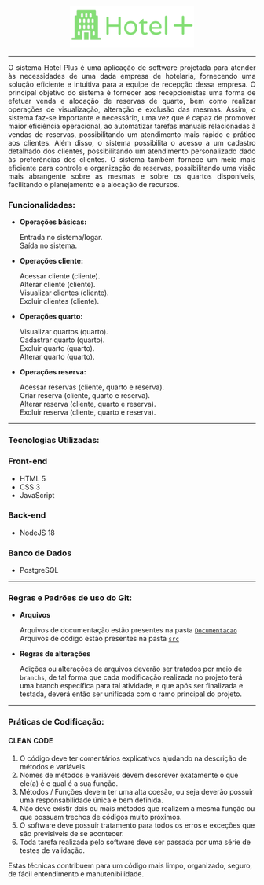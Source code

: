 <p align = "center">
  <img src="./Hotel+.png" width = "50%" height = "50%">
</p>  

---
<p align = "justify">
O sistema Hotel Plus é uma aplicação de software projetada para atender às necessidades de uma dada empresa de hotelaria, fornecendo uma solução eficiente e intuitiva para a equipe de recepção dessa empresa. O principal objetivo do sistema é fornecer aos recepcionistas uma forma de efetuar venda e alocação de reservas de quarto, bem como realizar operações de visualização, alteração e exclusão das mesmas.
Assim, o sistema faz-se importante e necessário, uma vez que é capaz de promover maior eficiência operacional, ao automatizar tarefas manuais relacionadas à vendas de reservas, possibilitando um atendimento mais rápido e prático aos clientes. Além disso, o sistema possibilita o acesso a um cadastro detalhado dos clientes, possibilitando um atendimento personalizado dado às preferências dos clientes. O sistema também fornece um meio mais eficiente para controle e organização de reservas, possibilitando uma visão mais abrangente sobre as mesmas e sobre os quartos disponíveis, facilitando o planejamento e a alocação de recursos.
</p>

### Funcionalidades:

* __Operações básicas:__
  
  Entrada no sistema/logar.  
  Saída no sistema.
  
* __Operações cliente:__
   
  Acessar cliente (cliente).  
  Alterar cliente (cliente).  
  Visualizar clientes (cliente).  
  Excluir clientes (cliente).
 
* __Operações quarto:__
  
  Visualizar quartos (quarto).  
  Cadastrar quarto (quarto).  
  Excluir quarto (quarto).  
  Alterar quarto (quarto).
  
* __Operações reserva:__
  
  Acessar reservas (cliente, quarto e reserva).  
  Criar reserva  (cliente, quarto e reserva).  
  Alterar reserva (cliente, quarto e reserva).  
  Excluir reserva  (cliente, quarto e reserva).  

---

### __Tecnologias Utilizadas:__

### __Front-end__

* HTML 5
* CSS 3
* JavaScript 

### __Back-end__

* NodeJS 18

### __Banco de Dados__

* PostgreSQL

---

### __Regras e Padrões de uso do Git:__

* __Arquivos__

  Arquivos de documentação estão presentes na pasta [`Documentacao`](./Documentacao) <br>
  Arquivos de código estão presentes na pasta [`src`](./src)

* __Regras de alterações__

   Adições ou alterações de arquivos deverão ser tratados por meio de `branchs`, de tal forma que cada modificação realizada no projeto terá uma branch específica para tal atividade, e que após ser finalizada e testada, deverá então ser unificada com o ramo principal do projeto.

---

### __Práticas de Codificação:__

#### CLEAN CODE

   1. O código deve ter comentários explicativos ajudando na descrição de métodos e variáveis.
   2. Nomes de métodos e variáveis devem descrever exatamente o que ele(a) é e qual é a sua função.
   3. Métodos / Funções devem ter uma alta coesão, ou seja deverão possuir uma responsabilidade única e bem definida.
   4. Não deve existir dois ou mais métodos que realizem a mesma função ou que possuam trechos de códigos muito próximos.
   5. O software deve possuir tratamento para todos os erros e exceções que são previsiveis de se acontecer.
   6. Toda tarefa realizada pelo software deve ser passada por uma série de testes de validação.

Estas técnicas contribuem para um código mais limpo, organizado, seguro, de fácil entendimento e manutenibilidade. 
